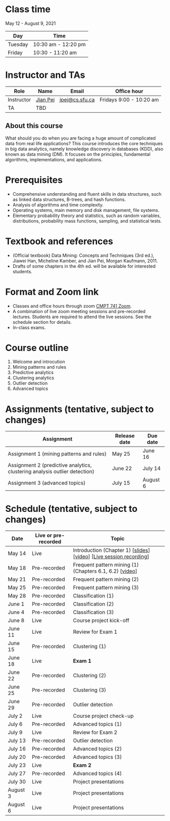 # Class time
May 12 - August 9, 2021

| Day | Time |
|---|---|
| Tuesday | 10:30 am - 12:20 pm |
| Friday | 10:30 - 11:20 am |

# Instructor and TAs

| Role | Name | Email | Office hour |
|---|---|---|---|
| Instructor | [Jian Pei](http://www.cs.sfu.ca/~jpei) | jpei@cs.sfu.ca | Fridays 9:00 - 10:20 am |
| TA | TBD | | |
 
## About this course

What should you do when you are facing a huge amount of complicated data from real life applications? This course introduces the core techniques in big data analytics, namely knowledge discovery in databases (KDD), also known as data mining (DM). It focuses on the principles, fundamental algorithms, implementations, and applications.

# Prerequisites 

- Comprehensive understanding and fluent skills in data structures, such as linked data structures, B-trees, and hash functions.
- Analysis of algorithms and time complexity.
- Operating systems, main memory and disk management, file systems.
- Elementary probability theory and statistics, such as random variables, distributions, probability mass functions, sampling, and statistical tests.

# Textbook and references
- (Official textbook) Data Mining: Concepts and Techniques (3rd ed.), Jiawei Han, Micheline Kamber, and Jian Pei, Morgan Kaufmann, 2011.
- Drafts of some chapters in the 4th ed. will be available for interested students.

# Format and Zoom link
- Classes and office hours through zoom [CMPT 741 Zoom](https://sfu.zoom.us/j/61388159289?pwd=eGJTVWZPYXdRNkFpcGlZanh5c3h6UT09). 
- A combination of live zoom meeting sessions and pre-recorded lectures. Students are required to attend the live sessions. See the schedule section for details.
- In-class exams.

# Course outline
1. Welcome and introcution
2. Mining patterns and rules
3. Predictive analytics
4. Clustering analytics
5. Outlier detection
6. Advanced topics

# Assignments (tentative, subject to changes)

| Assignment | Release date | Due date |
|---|---|---|
| Assignment 1 (mining patterns and rules) | May 25 | June 16 |
| Assignment 2 (predictive analytics, clustering analysis outlier detection) | June 22 | July 14 |
| Assignment 3 (advanced topics) | July 15 | August 6 |

# Schedule (tentative, subject to changes)

| Date | Live or pre-recorded | Topic |
|---|---|---|
| May 14 | Live | Introduction (Chapter 1) [[slides](https://www.cs.sfu.ca/cc/741/jpei/21/741Introduction.pdf)] [[video](https://youtu.be/s0zgJRg-bI8)] [[Live session recording](https://youtu.be/ZXHFtRUetr8)] |
| May 18 | Pre-recorded | Frequent pattern mining (1) (Chapters 6.1, 6.2) [[video](https://youtu.be/Oh7rIMYQORo)] |
| May 21 | Pre-recorded | Frequent pattern mining (2) |
| May 25 | Pre-recorded | Frequent pattern mining (3)|
| May 28 | Pre-recorded | Classification (1) |
| June 1 | Pre-recorded | Classification (2) |
| June 4 | Pre-recorded | Classification (3) |
| June 8 | Live | Course project kick-off |
| June 11 | Live | Review for Exam 1 |
| June 15 | Pre-recorded | Clustering (1) |
| June 18 | Live | **Exam 1** |
| June 22 | Pre-recorded | Clustering (2) |
| June 25 | Pre-recorded | Clustering (3) |
| June 29 | Pre-recorded | Outlier detection |
| July 2 | Live | Course project check-up |
| July 6 | Pre-recorded | Advanced topics (1) | 
| July 9 | Live  | Review for Exam 2 |
| July 13 | Pre-recorded | Outlier detection |
| July 16 | Pre-recorded | Advanced topics (2) |
| July 20 | Pre-recorded | Advanced topics (3) |
| July 23 | Live | **Exam 2** |
| July 27 | Pre-recorded | Advanced topics (4) |
| July 30 | Live | Project presentations |
| August 3 | Live | Project presentations| 
| August 6 | Live | Project presentations |
